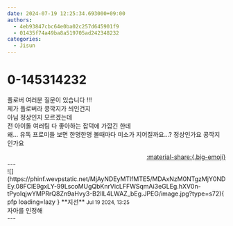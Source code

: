 ```yaml
---
date: 2024-07-19 12:25:34.693000+09:00
authors:
  - 4eb93847cbc64e0ba02c257d645901f9
  - 01435f74a49ba8a519705ad242348232
categories:
  - Jisun
---
```


# 0-145314232

<div class="post-container" markdown="1">
<div class="content-container md-sidebar__scrollwrap" markdown="1">

플로버 여러분 질문이 있습니다 !!!<br>제가 플로버라 콩깍지가 씌인건지<br>아님 정상인지 모르겠는데<br>전 아이돌 여러팀 다 좋아하는 잡덕에 가깝긴 한데<br>왜... 유독 프로미들 보면 한명한명 볼때마다 미소가 지어질까요...? 정상인가요 콩깍지 인가요

</div>
</div>

<div style="text-align: right;" markdown="1">
<a href="https://weverse.io/fromis9/fanpost/0-145314232" style="text-align: right;">:material-share:{.big-emoji}</a>
</div>
---

<div class="comments-container md-sidebar__scrollwrap" markdown="1">
<div class="comment" markdown="1">
<div class='id-container' markdown="1">
![](https://phinf.wevpstatic.net/MjAyNDEyMTlfMTE5/MDAxNzM0NTgzMjY0NDEy.08FClE9gxLY-99LscoMUgQbKnrVicLFFWSqmAi3eGLEg.hXV0n-tPyoIqjwYMPRrQ8Zn9aHvy3-B2llL4LWAZ_bEg.JPEG/image.jpg?type=s72){ pfp loading=lazy }
**<span class="artist">지선</span>** <small>Jul 19 2024, 13:25</small><br>
</div>
<div class='comment-body' markdown="1">
자아를 인정해
</div>
</div>
</div>
---

